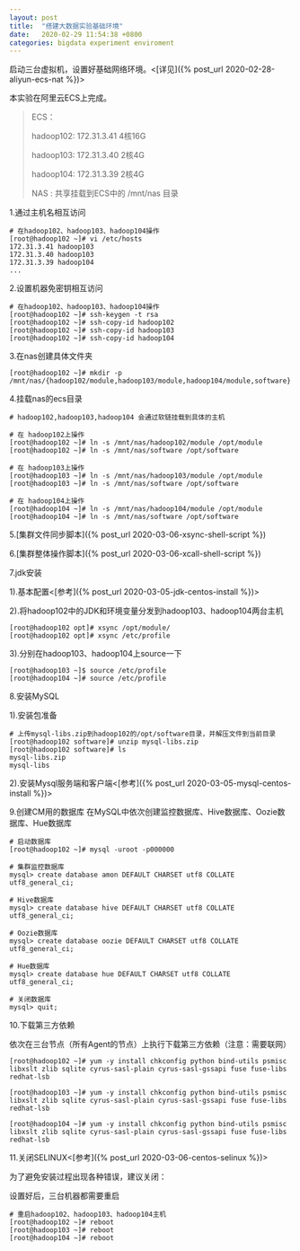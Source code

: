 ```yaml
---
layout: post
title:  "搭建大数据实验基础环境"
date:   2020-02-29 11:54:38 +0800
categories: bigdata experiment enviroment
---
```


启动三台虚拟机，设置好基础网络环境。<[详见]({% post_url 2020-02-28-aliyun-ecs-nat %})>

本实验在阿里云ECS上完成。

>
> ECS：
> 
>   hadoop102: 172.31.3.41  4核16G
>   
>   hadoop103: 172.31.3.40  2核4G
>   
>   hadoop104: 172.31.3.39  2核4G
>   
> NAS :  共享挂载到ECS中的 /mnt/nas 目录
> 

1.通过主机名相互访问
```shell
# 在hadoop102、hadoop103、hadoop104操作
[root@hadoop102 ~]# vi /etc/hosts
172.31.3.41 hadoop103
172.31.3.40 hadoop103
172.31.3.39 hadoop104
...

```
  
2.设置机器免密钥相互访问
```shell
# 在hadoop102、hadoop103、hadoop104操作
[root@hadoop102 ~]# ssh-keygen -t rsa
[root@hadoop102 ~]# ssh-copy-id hadoop102
[root@hadoop102 ~]# ssh-copy-id hadoop103
[root@hadoop102 ~]# ssh-copy-id hadoop104
```

3.在nas创建具体文件夹
```shell
[root@hadoop102 ~]# mkdir -p /mnt/nas/{hadoop102/module,hadoop103/module,hadoop104/module,software}
```

4.挂载nas的ecs目录
```shell
# hadoop102,hadoop103,hadoop104 会通过软链挂载到具体的主机

# 在 hadoop102上操作
[root@hadoop102 ~]# ln -s /mnt/nas/hadoop102/module /opt/module
[root@hadoop102 ~]# ln -s /mnt/nas/software /opt/software

# 在 hadoop103上操作
[root@hadoop103 ~]# ln -s /mnt/nas/hadoop103/module /opt/module
[root@hadoop103 ~]# ln -s /mnt/nas/software /opt/software

# 在 hadoop104上操作
[root@hadoop104 ~]# ln -s /mnt/nas/hadoop104/module /opt/module
[root@hadoop104 ~]# ln -s /mnt/nas/software /opt/software
```

5.[集群文件同步脚本]({% post_url 2020-03-06-xsync-shell-script %})

6.[集群整体操作脚本]({% post_url 2020-03-06-xcall-shell-script %})

7.jdk安装

1).基本配置<[参考]({% post_url 2020-03-05-jdk-centos-install %})>

2).将hadoop102中的JDK和环境变量分发到hadoop103、hadoop104两台主机
```shell
[root@hadoop102 opt]# xsync /opt/module/
[root@hadoop102 opt]# xsync /etc/profile
```
3).分别在hadoop103、hadoop104上source一下
```shell
[root@hadoop103 ~]$ source /etc/profile
[root@hadoop104 ~]# source /etc/profile
```

8.安装MySQL

1).安装包准备
```shell
# 上传mysql-libs.zip到hadoop102的/opt/software目录，并解压文件到当前目录
[root@hadoop102 software]# unzip mysql-libs.zip
[root@hadoop102 software]# ls
mysql-libs.zip
mysql-libs
```

2).安装Mysql服务端和客户端<[参考]({% post_url 2020-03-05-mysql-centos-install %})>

9.创建CM用的数据库
在MySQL中依次创建监控数据库、Hive数据库、Oozie数据库、Hue数据库

```shell
# 启动数据库
[root@hadoop102 ~]# mysql -uroot -p000000

# 集群监控数据库
mysql> create database amon DEFAULT CHARSET utf8 COLLATE utf8_general_ci;

# Hive数据库 
mysql> create database hive DEFAULT CHARSET utf8 COLLATE utf8_general_ci;

# Oozie数据库
mysql> create database oozie DEFAULT CHARSET utf8 COLLATE utf8_general_ci;

# Hue数据库
mysql> create database hue DEFAULT CHARSET utf8 COLLATE utf8_general_ci;

# 关闭数据库
mysql> quit;
```

10.下载第三方依赖

依次在三台节点（所有Agent的节点）上执行下载第三方依赖（注意：需要联网）
```shell
[root@hadoop102 ~]# yum -y install chkconfig python bind-utils psmisc libxslt zlib sqlite cyrus-sasl-plain cyrus-sasl-gssapi fuse fuse-libs redhat-lsb

[root@hadoop103 ~]# yum -y install chkconfig python bind-utils psmisc libxslt zlib sqlite cyrus-sasl-plain cyrus-sasl-gssapi fuse fuse-libs redhat-lsb

[root@hadoop104 ~]# yum -y install chkconfig python bind-utils psmisc libxslt zlib sqlite cyrus-sasl-plain cyrus-sasl-gssapi fuse fuse-libs redhat-lsb
```

11.关闭SELINUX<[参考]({% post_url 2020-03-06-centos-selinux %})>

为了避免安装过程出现各种错误，建议关闭：

设置好后，三台机器都需要重启
```shell
# 重启hadoop102、hadoop103、hadoop104主机
[root@hadoop102 ~]# reboot
[root@hadoop103 ~]# reboot
[root@hadoop104 ~]# reboot
```